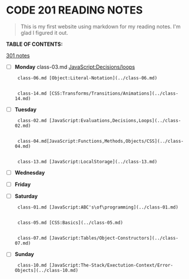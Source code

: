 # CODE 201 READING NOTES


> This is my first website using markdown for my reading notes. I'm glad I figured it out.




**TABLE OF CONTENTS:**
  
[301 notes](../301/threeohone.html)


- [ ] **Monday**
       class-03.md [JavaScript:Decisions/loops](../class-03.md)


       class-06.md [Object:Literal-Notation](../class-06.md)


       class-14.md [CSS:Transforms/Transitions/Animations](../class-14.md)

  
- [ ] **Tuesday**
   
       class-02.md [JavaScript:Evaluations,Decisions,Loops](../class-02.md)
     

       class-04.md[JavaScript:Functions,Methods,Objects/CSS](../class-04.md)

    
       class-13.md [JavaScript:LocalStorage](../class-13.md)
            
- [ ] **Wednesday**

- [ ] **Friday**

- [ ] **Saturday**

       class-01.md [JavaScript:ABC's\of\programming](../class-01.md)


       class-05.md [CSS:Basics](../class-05.md)
    

       class-07.md [JavaScript:Tables/Object-Constructors](../class-07.md)



- [ ] **Sunday**

       class-10.md [JavaScript:The-Stack/Exectution-Context/Error-Objects](../class-10.md)

